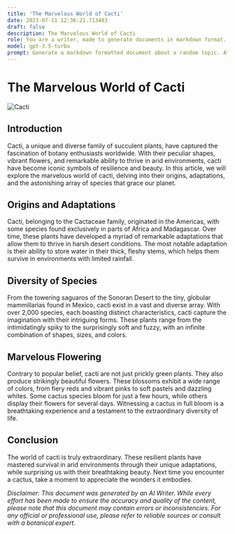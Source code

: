 ```yaml
---
title: 'The Marvelous World of Cacti'
date: 2023-07-11 12:36:21.713483
draft: false
description: The Marvelous World of Cacti
role: You are a writer, made to generate documents in markdown format. It is very important that all of the documents you generate are in valid markdown format.
model: gpt-3.5-turbo
prompt: Generate a markdown formatted document about a random topic. At the bottom, include a disclaimer explaining that the document was generated by you. The first line of the document should be the title. Make sure that the entire document is in proper markdown format, using a mix of various tags to make the document visually appealing.
---
```


# The Marvelous World of Cacti

![Cacti](https://example.com/cacti.jpg)

## Introduction

Cacti, a unique and diverse family of succulent plants, have captured the fascination of botany enthusiasts worldwide. With their peculiar shapes, vibrant flowers, and remarkable ability to thrive in arid environments, cacti have become iconic symbols of resilience and beauty. In this article, we will explore the marvelous world of cacti, delving into their origins, adaptations, and the astonishing array of species that grace our planet. 

## Origins and Adaptations

Cacti, belonging to the Cactaceae family, originated in the Americas, with some species found exclusively in parts of Africa and Madagascar. Over time, these plants have developed a myriad of remarkable adaptations that allow them to thrive in harsh desert conditions. The most notable adaptation is their ability to store water in their thick, fleshy stems, which helps them survive in environments with limited rainfall.

## Diversity of Species

From the towering saguaros of the Sonoran Desert to the tiny, globular mammillarias found in Mexico, cacti exist in a vast and diverse array. With over 2,000 species, each boasting distinct characteristics, cacti capture the imagination with their intriguing forms. These plants range from the intimidatingly spiky to the surprisingly soft and fuzzy, with an infinite combination of shapes, sizes, and colors.

## Marvelous Flowering

Contrary to popular belief, cacti are not just prickly green plants. They also produce strikingly beautiful flowers. These blossoms exhibit a wide range of colors, from fiery reds and vibrant pinks to soft pastels and dazzling whites. Some cactus species bloom for just a few hours, while others display their flowers for several days. Witnessing a cactus in full bloom is a breathtaking experience and a testament to the extraordinary diversity of life.

## Conclusion

The world of cacti is truly extraordinary. These resilient plants have mastered survival in arid environments through their unique adaptations, while surprising us with their breathtaking beauty. Next time you encounter a cactus, take a moment to appreciate the wonders it embodies.

*Disclaimer: This document was generated by an AI Writer. While every effort has been made to ensure the accuracy and quality of the content, please note that this document may contain errors or inconsistencies. For any official or professional use, please refer to reliable sources or consult with a botanical expert.*